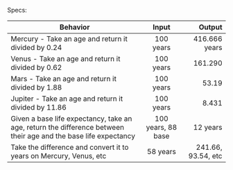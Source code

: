 
Specs:

| Behavior | Input | Output |
| ------------- |:-------------:| -----:|
| Mercury - Take an age and return it divided by 0.24 | 100 years | 416.666 years |
| Venus - Take an age and return it divided by 0.62 | 100 years | 161.290 |
| Mars - Take an age and return it divided by 1.88 | 100 years | 53.19 |
| Jupiter - Take an age and return it divided by 11.86 | 100 years | 8.431 |
| Given a base life expectancy, take an age, return the difference between their age and the base life expectancy | 100 years, 88 base | 12 years |
| Take the difference and convert it to years on Mercury, Venus, etc | 58 years | 241.66, 93.54, etc |
